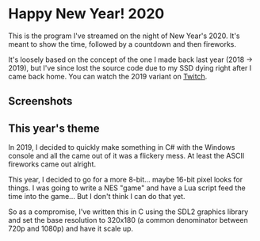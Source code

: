 # Happy New Year! 2020

This is the program I've streamed on the night of New Year's 2020. It's meant
to show the time, followed by a countdown and then fireworks.

It's loosely based on the concept of the one I made back last year (2018 → 2019), but I've since lost the source code due to my SSD dying right after I came back home. You can watch the 2019 variant on [Twitch](https://www.twitch.tv/videos/363180839).

## Screenshots



## This year's theme

In 2019, I decided to quickly make something in C# with the Windows console and all the came out of it was a flickery mess. At least the ASCII fireworks came out alright.

This year, I decided to go for a more 8-bit... maybe 16-bit pixel looks for things. I was going to write a NES "game" and have a Lua script feed the time into the game... But I don't think I can do that yet.

So as a compromise, I've written this in C using the SDL2 graphics library and set the base resolution to 320x180 (a common denominator between 720p and 1080p) and have it scale up.
